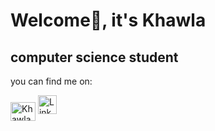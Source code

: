 # Welcome👋, it's Khawla
<h2>computer science student</h2>
<p> you can find me on: </p>
<a href="https://www.instagram.com/youstilllooklikedynamite" target="blank"><img align="center" src="https://raw.githubusercontent.com/rahuldkjain/github-profile-readme-generator/master/src/images/icons/Social/instagram.svg" alt="Khawlaattou" height="30" width="40" /></a>
<a href="https://www.linkedin.com/in/your-profile" target="_blank">
  <img src="https://icons8.com/icon/446/linkedin" alt="LinkedIn" width="30" height="30">
</a>
  
<!-- 
**Khawlaattou/Khawlaattou** is a ✨ _special_ ✨ repository because its `README.md` (this file) appears on your GitHub profile.

Here are some ideas to get you started:

- 🔭 I’m currently working on ...
- 🌱 I’m currently learning ...
- 👯 I’m looking to collaborate on ...
- 🤔 I’m looking for help with ...
- 💬 Ask me about ...
- 📫 How to reach me: ...
- 😄 Pronouns: ...
- ⚡ Fun fact: ...
-->
